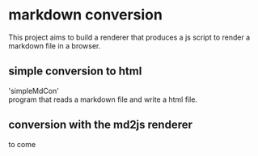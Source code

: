 # markdown conversion

This project aims to build a renderer that produces a js script to render a markdown file in a browser.  

## simple conversion to html

'simpleMdCon'  
program that reads a markdown file and write a html file.  

## conversion with the md2js renderer

to come  
